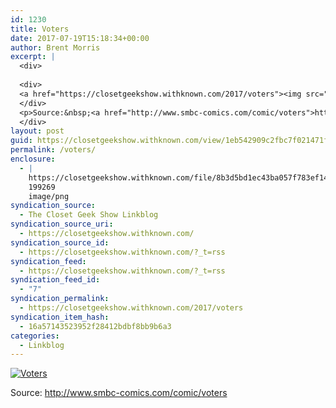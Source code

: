 ```yaml
---
id: 1230
title: Voters
date: 2017-07-19T15:18:34+00:00
author: Brent Morris
excerpt: |
  <div>
  
  <div>
  <a href="https://closetgeekshow.withknown.com/2017/voters"><img src="https://closetgeekshow.withknown.com/file/8b3d5bd1ec43ba057f783ef143de5296/1500415277-20170719.png" alt="Voters"></a>
  </div>
  <p>Source:&nbsp;<a href="http://www.smbc-comics.com/comic/voters">http://www.smbc-comics.com/comic/voters</a></p>
  </div>
layout: post
guid: https://closetgeekshow.withknown.com/view/1eb542909c2fbc7f021471f4b96d74d8
permalink: /voters/
enclosure:
  - |
    https://closetgeekshow.withknown.com/file/8b3d5bd1ec43ba057f783ef143de5296/1500415277-20170719.png
    199269
    image/png
syndication_source:
  - The Closet Geek Show Linkblog
syndication_source_uri:
  - https://closetgeekshow.withknown.com/
syndication_source_id:
  - https://closetgeekshow.withknown.com/?_t=rss
syndication_feed:
  - https://closetgeekshow.withknown.com/?_t=rss
syndication_feed_id:
  - "7"
syndication_permalink:
  - https://closetgeekshow.withknown.com/2017/voters
syndication_item_hash:
  - 16a57143523952f28412bdbf8bb9b6a3
categories:
  - Linkblog
---
```

<div class="e-content entry-content">
  <div class="photo-view">
    <a href="https://closetgeekshow.withknown.com/2017/voters" data-title="Voters" data-footer="Source:&nbsp;http://www.smbc-comics.com/comic/voters"><img src="https://closetgeekshow.withknown.com/file/8b3d5bd1ec43ba057f783ef143de5296/1500415277-20170719.png" class="u-photo" alt="Voters" /></a>
  </div>
  
  <p>
    Source: <a href="http://www.smbc-comics.com/comic/voters">http:/<wbr></wbr>/<wbr></wbr>www.smbc-comics.com/<wbr></wbr>comic/<wbr></wbr>voters</a>
  </p>
</div>
